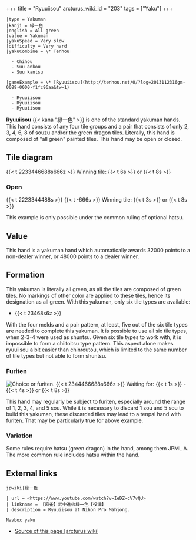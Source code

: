 +++
title = "Ryuuiisou"
arcturus_wiki_id = "203"
tags = ["Yaku"]
+++

```yaku
|type = Yakuman
|kanji = 緑一色
|english = All green
|value = Yakuman
|yakuSpeed = Very slow
|difficulty = Very hard
|yakuCombine = \* Tenhou

  - Chihou
  - Suu ankou
  - Suu kantsu

|gameExample = \* [Ryuuiisou](http://tenhou.net/0/?log=2013112316gm-0089-0000-f1fc96aa&tw=1)

  - Ryuuiisou
  - Ryuuiisou
  - Ryuuiisou

```

**Ryuuiisou** {{< kana "緑一色" >}} is one of the standard yakuman hands. This hand consists of any four tile groups and a pair that consists of only 2, 3, 4, 6, 8 of souzu and/or the green dragon tiles. Literally, this hand is composed of "all green" painted tiles. This hand may be open or closed.

## Tile diagram

{{< t 2233446688s666z >}} Winning tile: {{< t 6s >}} or {{< t 8s >}}

### Open

{{< t 2223344488s >}} {{< t -666s >}} Winning tile: {{< t 3s >}} or {{< t 8s >}}

This example is only possible under the common ruling of optional hatsu.

## Value

This hand is a yakuman hand which automatically awards 32000 points to a non-dealer winner, or 48000 points to a dealer winner.

## Formation

This yakuman is literally all green, as all the tiles are composed of green tiles. No markings of other color are applied to these tiles, hence its designation as all green. With this yakuman, only six tile types are available:

  - {{< t 23468s6z >}}

With the four melds and a pair pattern, at least, five out of the six tile types are needed to complete this yakuman. It is possible to use all six tile types, when 2-3-4 were used as shuntsu. Given six tile types to work with, it is impossible to form a chiitoitsu type pattern. This aspect alone makes ryuuiisou a bit easier than chinroutou, which is limited to the same number of tile types but not able to form shuntsu.

### Furiten

![Choice or furiten.](Ryuuiisou_tenpai.png "Choice between jigoku or furiten.")
{{< t 2344466688s666z >}} Waiting for: {{< t 1s >}} - {{< t 4s >}} or {{< t 8s >}}

This hand may regularly be subject to furiten, especially around the range of 1, 2, 3, 4, and 5 sou. While it is necessary to discard 1 sou and 5 sou to build this yakuman, these discarded tiles may lead to a tenpai hand with furiten. That may be particularly true for above example.

### Variation

Some rules require hatsu (green dragon) in the hand, among them JPML A. The more common rule includes hatsu within the hand.

## External links

```jpwiki|緑一色```
```Youtube
| url = <https://www.youtube.com/watch?v=IeDZ-cV7vQU>
| linkname = 【麻雀】武中進の緑一色【役満】
| description = Ryuuiisou at Nihon Pro Mahjong.
```

```Navbox yaku```
- [Source of this page [arcturus wiki]](http://arcturus.su/wiki/Ryuuiisou)